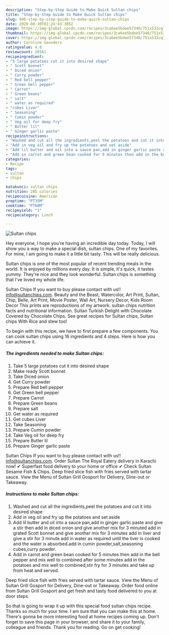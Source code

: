 ```yaml
---
description: "Step-by-Step Guide to Make Quick Sultan chips"
title: "Step-by-Step Guide to Make Quick Sultan chips"
slug: 946-step-by-step-guide-to-make-quick-sultan-chips
date: 2020-08-30T01:24:43.305Z
image: https://img-global.cpcdn.com/recipes/3ca6ee5bdee57340/751x532cq70/sultan-chips-recipe-main-photo.jpg
thumbnail: https://img-global.cpcdn.com/recipes/3ca6ee5bdee57340/751x532cq70/sultan-chips-recipe-main-photo.jpg
cover: https://img-global.cpcdn.com/recipes/3ca6ee5bdee57340/751x532cq70/sultan-chips-recipe-main-photo.jpg
author: Caroline Saunders
ratingvalue: 4.6
reviewcount: 20161
recipeingredient:
- "5 large potatoes cut it into desired shape"
- " Scott bonnet"
- " Diced onion"
- " Curry powder"
- " Red bell pepper"
- " Green bell pepper"
- " Carrot"
- " Green beans"
- " salt"
- " water as required"
- "cubes Liver"
- " Seasoning"
- " Cumin powder"
- " Veg oil for deep fry"
- " Butter lil"
- " Ginger garlic paste"
recipeinstructions:
- "Washed and cut all the ingredients,peel the potatoes and cut it into desired shape"
- "Add in veg oil and fry up the potatoes and set aside"
- "Add lil butter and oil into a sauce pan,add in ginger garlic paste and give a stir then add in diced onion and give another mix for 3 minuted add in grated Scott bonnet and give another mix for 3 minutes add in liver and give a stir for 3 minute add in water as required until the liver is cooked and the water is absorbed.add in cumin powder,salt,seasoning cubes,curry powder."
- "Add in carrot and green bean cooked for 5 minutes then add in the bell pepper and mix well to combined after some minutes add in the potatoes and mix well to combined,stir fry for 3 minutes and take up from heat and served."
categories:
- Recipe
tags:
- sultan
- chips

katakunci: sultan chips 
nutrition: 285 calories
recipecuisine: American
preptime: "PT35M"
cooktime: "PT60M"
recipeyield: "1"
recipecategory: Lunch

---
```



![Sultan chips](https://img-global.cpcdn.com/recipes/3ca6ee5bdee57340/751x532cq70/sultan-chips-recipe-main-photo.jpg)

Hey everyone, I hope you're having an incredible day today. Today, I will show you a way to make a special dish, sultan chips. One of my favorites. For mine, I am going to make it a little bit tasty. This will be really delicious.

Sultan chips is one of the most popular of recent trending meals in the world. It is enjoyed by millions every day. It is simple, it's quick, it tastes yummy. They're nice and they look wonderful. Sultan chips is something that I've loved my whole life.

Sultan Chips If you want to buy please contact with us!! info@sultanchips.com. Beauty and the Beast, Watercolor, Art Print, Sultan, Chip, Belle, Art Print, Movie Poster, Wall Art, Nursery Decor, Kids Room Decor This prints are reproductions of my artwork. sultan chips nutrition facts and nutritional information. Sultan Turkish Delight with Chocolate Covered by Chocolate Chips. See great recipes for Sultan chips, Sultan chips With Rice and stew too!


To begin with this recipe, we have to first prepare a few components. You can cook sultan chips using 16 ingredients and 4 steps. Here is how you can achieve it.

<!--inarticleads1-->

##### The ingredients needed to make Sultan chips:

1. Take 5 large potatoes cut it into desired shape
1. Make ready  Scott bonnet
1. Take  Diced onion
1. Get  Curry powder
1. Prepare  Red bell pepper
1. Get  Green bell pepper
1. Prepare  Carrot
1. Prepare  Green beans
1. Prepare  salt
1. Get  water as required
1. Get cubes Liver
1. Take  Seasoning
1. Prepare  Cumin powder
1. Take  Veg oil for deep fry
1. Prepare  Butter lil
1. Prepare  Ginger garlic paste


Sultan Chips If you want to buy please contact with us!! info@sultanchips.com. Order Sultan The Royal Eatery delivery in Karachi now! ✔ Superfast food delivery to your home or office ✔ Check Sultan Sesame Fish &amp; Chips. Deep fried slice fish with fries served with tartar sauce. View the Menu of Sultan Grill Gosport for Delivery, Dine-out or Takeaway. 

<!--inarticleads2-->

##### Instructions to make Sultan chips:

1. Washed and cut all the ingredients,peel the potatoes and cut it into desired shape
1. Add in veg oil and fry up the potatoes and set aside
1. Add lil butter and oil into a sauce pan,add in ginger garlic paste and give a stir then add in diced onion and give another mix for 3 minuted add in grated Scott bonnet and give another mix for 3 minutes add in liver and give a stir for 3 minute add in water as required until the liver is cooked and the water is absorbed.add in cumin powder,salt,seasoning cubes,curry powder.
1. Add in carrot and green bean cooked for 5 minutes then add in the bell pepper and mix well to combined after some minutes add in the potatoes and mix well to combined,stir fry for 3 minutes and take up from heat and served.


Deep fried slice fish with fries served with tartar sauce. View the Menu of Sultan Grill Gosport for Delivery, Dine-out or Takeaway. Order food online from Sultan Grill Gosport and get fresh and tasty food delivered to you at door steps. 

So that is going to wrap it up with this special food sultan chips recipe. Thanks so much for your time. I am sure that you can make this at home. There's gonna be more interesting food at home recipes coming up. Don't forget to save this page in your browser, and share it to your family, colleague and friends. Thank you for reading. Go on get cooking!
